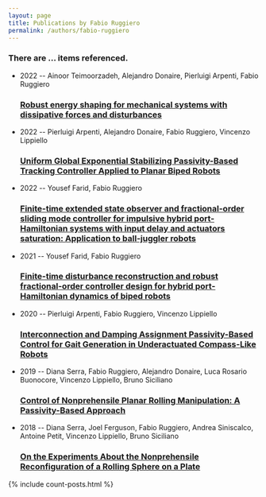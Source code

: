 ```yaml
---
layout: page
title: Publications by Fabio Ruggiero
permalink: /authors/fabio-ruggiero
---
```


<h3 id="number-posts">There are ... items referenced.</h3>
<ul class="post-list">
<li><span class='post-meta'>2022 -- Ainoor Teimoorzadeh, Alejandro Donaire, Pierluigi Arpenti, Fabio Ruggiero</span><h3><a class='post-link' href="{{ site.baseurl }}/robust-energy-shaping-for-mechanical-systems-with-dissipative-forces-and-disturbances">Robust energy shaping for mechanical systems with dissipative forces and disturbances</a></h3></li>
<li><span class='post-meta'>2022 -- Pierluigi Arpenti, Alejandro Donaire, Fabio Ruggiero, Vincenzo Lippiello</span><h3><a class='post-link' href="{{ site.baseurl }}/uniform-global-exponential-stabilizing-passivity-based-tracking-controller-applied-to-planar-biped-robots">Uniform Global Exponential Stabilizing Passivity-Based Tracking Controller Applied to Planar Biped Robots</a></h3></li>
<li><span class='post-meta'>2022 -- Yousef Farid, Fabio Ruggiero</span><h3><a class='post-link' href="{{ site.baseurl }}/finite-time-extended-state-observer-and-fractional-order-sliding-mode-controller-for-impulsive-hybrid-port-hamiltonian-systems-with-input-delay-and-actuators-saturation-application-to-ball-juggler-robots">Finite-time extended state observer and fractional-order sliding mode controller for impulsive hybrid port-Hamiltonian systems with input delay and actuators saturation: Application to ball-juggler robots</a></h3></li>
<li><span class='post-meta'>2021 -- Yousef Farid, Fabio Ruggiero</span><h3><a class='post-link' href="{{ site.baseurl }}/finite-time-disturbance-reconstruction-and-robust-fractional-order-controller-design-for-hybrid-port-hamiltonian-dynamics-of-biped-robots">Finite-time disturbance reconstruction and robust fractional-order controller design for hybrid port-Hamiltonian dynamics of biped robots</a></h3></li>
<li><span class='post-meta'>2020 -- Pierluigi Arpenti, Fabio Ruggiero, Vincenzo Lippiello</span><h3><a class='post-link' href="{{ site.baseurl }}/interconnection-and-damping-assignment-passivity-based-control-for-gait-generation-in-underactuated-compass-like-robots">Interconnection and Damping Assignment Passivity-Based Control for Gait Generation in Underactuated Compass-Like Robots</a></h3></li>
<li><span class='post-meta'>2019 -- Diana Serra, Fabio Ruggiero, Alejandro Donaire, Luca Rosario Buonocore, Vincenzo Lippiello, Bruno Siciliano</span><h3><a class='post-link' href="{{ site.baseurl }}/control-of-nonprehensile-planar-rolling-manipulation-a-passivity-based-approach">Control of Nonprehensile Planar Rolling Manipulation: A Passivity-Based Approach</a></h3></li>
<li><span class='post-meta'>2018 -- Diana Serra, Joel Ferguson, Fabio Ruggiero, Andrea Siniscalco, Antoine Petit, Vincenzo Lippiello, Bruno Siciliano</span><h3><a class='post-link' href="{{ site.baseurl }}/on-the-experiments-about-the-nonprehensile-reconfiguration-of-a-rolling-sphere-on-a-plate">On the Experiments About the Nonprehensile Reconfiguration of a Rolling Sphere on a Plate</a></h3></li>

</ul>
{% include count-posts.html %}
